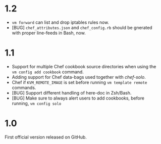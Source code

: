 # 1.2

* `vm forward` can list and drop iptables rules now.
* [BUG] `chef_attributes.json` and `chef_config.rb` 
  should be gnerated with proper line-feeds in Bash,
  now.

# 1.1

* Support for multiple Chef cookbook source directories
  when using the `vm config add cookbook` command.
* Adding support for Chef data-bags used together with 
  _chef-solo_.
* Chef if `KVM_REMOTE_IMAGE` is set before running 
  `vm template remote` commands.
* [BUG] Support different handling of here-doc in Zsh/Bash. 
* [BUG] Make sure to always alert users to add cookbooks,
  before running, `vm config solo`

# 1.0

First official version released on GitHub.
